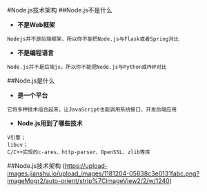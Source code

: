 #Node.js技术架构
##Node.js不是什么
- **不是Web框架**

``Nodejs并不是后端框架，所以你不能把Node.js与Flask或者Spring对比``

- **不是编程语言**

``Node.js并不是后端js，所以你不能把Node.js与Python或PHP对比``


##Node.js是什么
- **是一个平台**

``它将多种技术组合起来，让JavaScript也能调用系统接口、开发后端应用``

- **Node.js用到了哪些技术**

```
V引擎；
libuv；
C/C++实现的c-ares、http-parser、OpenSSL、zlib等库
```

##Node.js技术架构
(https://upload-images.jianshu.io/upload_images/1181204-05638c3e0131fabc.png?imageMogr2/auto-orient/strip%7CimageView2/2/w/1240)
